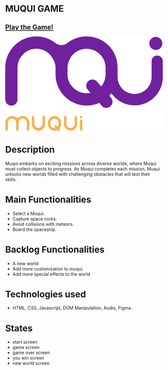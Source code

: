 # MUQUI GAME

## [Play the Game!](https://somorales.github.io/muqui-game/)

![Game Logo](./imagenes/logo-muqui.png)


# Description

Muqui embarks on exciting missions across diverse worlds, where Muqui must collect objects to progress. As Muqui completes each mission, Muqui unlocks new worlds filled with challenging obstacles that will test their skills.


# Main Functionalities

- Select a Muqui.
- Capture space rocks.
- Avoid collisions with meteors.
- Board the spaceship.

# Backlog Functionalities

- A new world
- Add more customization to muqui.
- Add more special effects to the world

# Technologies used

- HTML, CSS, Javascript, DOM Manipulation, Audio, Figma.

# States

- start screen
- game screen 
- game over screen 
- you win screen 
- new world screen 

